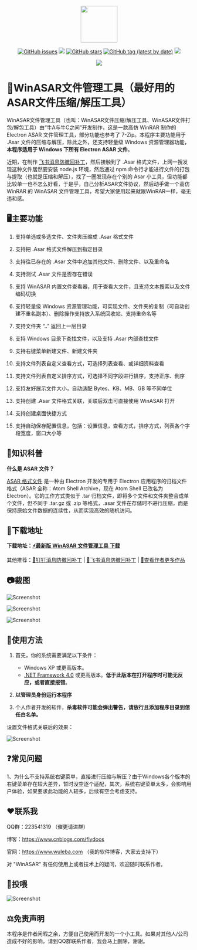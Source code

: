<p align="center">
	<a><img width="100px" src="https://cdn.jsdelivr.net/gh/flydoos/WinASAR/Images/Logo.png"/></a>
</p>
<p align="center">
	<a href="https://github.com/flydoos/WinASAR/issues"><img alt="GitHub issues" src="https://img.shields.io/github/issues/flydoos/WinASAR?style=flat-square"></a>
	<a href="https://www.microsoft.com/zh-cn/download/confirmation.aspx?id=17718"><img src="https://img.shields.io/badge/platform-windows-lightgrey.svg?style=flat-square"/></a>
	<a href="https://github.com/flydoos/WinASAR/stargazers"><img alt="GitHub stars" src="https://img.shields.io/github/stars/flydoos/WinASAR?style=flat-square"></a>
	<a href="https://github.com/flydoos/WinASAR/tags"><img alt="GitHub tag (latest by date)" src="https://img.shields.io/github/v/tag/flydoos/WinASAR?style=flat-square"></a>
	<a href="https://github.com/flydoos/WinASAR/releases"><img src="https://img.shields.io/github/downloads/flydoos/WinASAR/total.svg?style=flat-square"/></a>
</p>
<p align="center">
	<img src="https://cdn.jsdelivr.net/gh/flydoos/WinASAR/Images/ClickStar.png"/>
</p>

# 👀WinASAR文件管理工具（最好用的ASAR文件压缩/解压工具）

WinASAR文件管理工具（也叫：WinASAR文件压缩/解压工具、WinASAR文件打包/解包工具）由“牛A与牛C之间”开发制作，这是一款高仿 WinRAR 制作的 Electron ASAR 文件管理工具，部分功能也参考了 7-Zip。本程序主要功能用于 .Asar 文件的压缩与解压，除此之外，还支持轻量级 Windows 资源管理器功能，**本程序适用于 Windows 下所有 Electron ASAR 文件**。

近期，在制作 [飞书消息防撤回补丁](https://github.com/flydoos/FeiShuRevokeMsgPatcher)，然后接触到了 .Asar 格式文件，上网一搜发现这种文件居然要安装 node.js 环境，然后通过 npm 命令行才能进行文件的打包与提取（也就是压缩和解压），找了一圈发现存在个别的 Asar 小工具，但功能都比较单一也不怎么好看，于是乎，自己分析ASAR文件协议，然后动手做一个高仿 WinRAR 的 WinASAR 文件管理工具，希望大家使用起来就跟WinRAR一样，毫无违和感。

## 🖥️主要功能

1. 支持单选或多选文件、文件夹压缩成 .Asar 格式文件

2. 支持把 .Asar 格式文件解压到指定目录

3. 支持往已存在的 .Asar 文件中追加其他文件、删除文件、以及重命名

4. 支持测试 .Asar 文件是否存在错误

5. 支持 WinASAR 内置文件查看器，用于查看大文件，且支持文本搜索以及文件编码切换

6. 支持轻量级 Windows 资源管理功能，可实现文件、文件夹的复制（可自动创建不重名副本）、删除操作支持放入系统回收站、支持重命名等

7. 支持文件夹 “..” 返回上一层目录

8. 支持 Windows 目录下查找文件，以及支持 .Asar 内部查找文件

9. 支持右键菜单新建文件、新建文件夹

10. 支持文件列表自定义查看方式，可选择列表查看、或详细资料查看

11. 支持文件列表自定义排序方式，可选择不同字段进行排序，支持正序、倒序

12. 支持友好展示文件大小，自动适配 Bytes、KB、MB、GB 等不同单位

13. 支持创建 .Asar 文件格式关联，关联后双击可直接使用 WinASAR 打开

14. 支持创建桌面快捷方式

15. 支持自动保存配置信息，包括：设置信息，查看方式，排序方式，列表各个字段宽度，窗口大小等

## 📰知识科普

**什么是 ASAR 文件？**

[ASAR 格式文件](https://github.com/electron/asar/) 是一种由 Electron 开发的专用于 Electron 应用程序的归档文件格式（ASAR 全称：Atom Shell Archive，现在 Atom Shell 已改名为 Electron）。它的工作方式类似于 .tar 归档文件，即将多个文件和文件夹整合成单个文件，但不同于 .tar.gz 或 .zip 等格式，.asar 文件在存储时不进行压缩，而是保持原始文件数据的连续性，从而实现高效的随机访问。

## 🔗下载地址

**下载地址：[⚡️最新版 WinASAR 文件管理工具 下载](https://github.com/flydoos/WinASAR/releases/latest)**

其他推荐：[🦇钉钉消息防撤回补丁](https://github.com/flydoos/DingTalkRevokeMsgPatcher) | [📖飞书消息防撤回补丁](https://github.com/flydoos/FeiShuRevokeMsgPatcher) | [🔖查看作者更多作品](https://github.com/flydoos)

## 📷截图

![Screenshot](https://cdn.jsdelivr.net/gh/flydoos/WinASAR/Images/Screenshot-1.1.0.png)

![Screenshot](https://cdn.jsdelivr.net/gh/flydoos/WinASAR/Images/Screenshot-List-1.0.0.png)

![Screenshot](https://cdn.jsdelivr.net/gh/flydoos/WinASAR/Images/Screenshot-View-1.0.0.png)

## 🔨使用方法

1. 首先，你的系统需要满足以下条件：

    * Windows XP 或更高版本。
    * [.NET Framework 4.0](https://www.microsoft.com/zh-cn/download/confirmation.aspx?id=17718) 或更高版本。**低于此版本在打开程序时可能无反应，或者直接报错**。

2. **以管理员身份运行本程序**

3. 个人作者开发的软件，**杀毒软件可能会弹出警告，请放行且添加程序目录到信任白名单。**

设置文件格式关联后的效果：

![Screenshot](https://cdn.jsdelivr.net/gh/flydoos/WinASAR/Images/Association.png)

## ❓常见问题

1、为什么不支持系统右键菜单，直接进行压缩与解压？由于Windows各个版本的右键菜单存在较大差异，暂时没空逐个适配，其次，系统右键菜单太多，会影响用户体验，如果要求此功能的人较多，后续有空会考虑支持。

## ❤联系我

QQ群：223541319 （催更请进群）

博客：https://www.cnblogs.com/flydoos

官网：https://www.wuleba.com （我的软件博客，大家去支持下）

对 "WinASAR" 有任何使用上或者技术上的疑问，欢迎随时联系作者。

## 🧧投喂

![Screenshot](https://cdn.jsdelivr.net/gh/flydoos/WinASAR/Images/Donate.png)

## ⚖️免责声明

本程序是作者闲暇之余，方便自己使用而开发的一个小工具。如果对其他人/公司造成不好的影响，请到QQ群联系作者，我会马上删除，谢谢。

